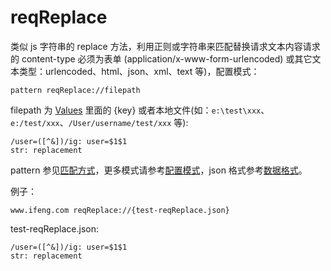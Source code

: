# reqReplace

类似 js 字符串的 replace 方法，利用正则或字符串来匹配替换请求文本内容请求的 content-type 必须为表单 (application/x-www-form-urlencoded) 或其它文本类型：urlencoded、html、json、xml、text 等)，配置模式：

	pattern reqReplace://filepath

filepath 为 [Values](http://local.whistlejs.com/#values) 里面的 {key} 或者本地文件(如：`e:\test\xxx`、`e:/test/xxx`、`/User/username/test/xxx` 等):

	/user=([^&])/ig: user=$1$1
	str: replacement

pattern 参见[匹配方式](../pattern.html)，更多模式请参考[配置模式](../mode.html)，json 格式参考[数据格式](../data.html)。

例子：

	www.ifeng.com reqReplace://{test-reqReplace.json}


test-reqReplace.json:

	/user=([^&])/ig: user=$1$1
	str: replacement
